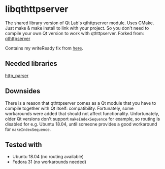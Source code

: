 # libqthttpserver
The shared library version of Qt Lab's qthttpserver module. Uses CMake. Just make &amp; make install to link with your project. So you don't need to compile your own Qt version to work with qthttpserver.
Forked from: [qthttpserver](https://github.com/qt-labs/qthttpserver)

Contains my writeReady fix from [here](https://codereview.qt-project.org/c/qt-labs/qthttpserver/+/292953).

## Needed libraries
[http_parser](https://github.com/nodejs/http-parser)

## Downsides
There is a reason that qthttpserver comes as a Qt module that you have to compile together with Qt itself: compatibility.
Fortunately, some workarounds were added that should not affect functionality.
Unfortunately, older Qt versions don't support `makeIndexSequence` for example, so routing is disabled for e.g. Ubuntu 18.04, until someone provides a good workaround for `makeIndexSequence`.

## Tested with
- Ubuntu 18.04 (no routing available)
- Fedora 31 (no workarounds needed)
